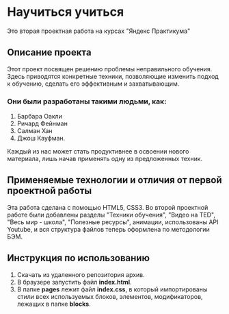 # Научиться учиться

Это вторая проектная работа на курсах "Яндекс Практикума"

## Описание проекта
 Этот проект посвящен решению проблемы неправильного обучения. Здесь приводятся конкретные техники, позволяющие изменить подход к обучению, сделать его эффективным и захватывающим. 

 ### Они были разработаны такими людьми, как: 
 1. Барбара Оакли
 2. Ричард Фейнман
 3. Салман Хан
 4. Джош Кауфман. 
 
 Каждый из нас может стать продуктивнее в освоении нового материала, лишь начав применять одну из предложенных техник.

 ## Применяемые технологии и отличия от первой проектной работы

 Эта работа сделана с помощью HTML5, CSS3. Во второй проектной работе были добавлены разделы "Техники обучения", "Видео на TED", "Весь мир - школа", "Полезные ресурсы", анимации, использованы API Youtube, и вся структура файлов теперь оформлена по методологии БЭМ.

## Инструкция по использованию

1. Скачать из удаленного репозитория архив.
2. В браузере запустить файл **index.html**.
3. В папке **pages** лежит файл **index.css**, в который импортированы стили всех используемых блоков, элементов, модификаторов, лежащих в папке **blocks**.

